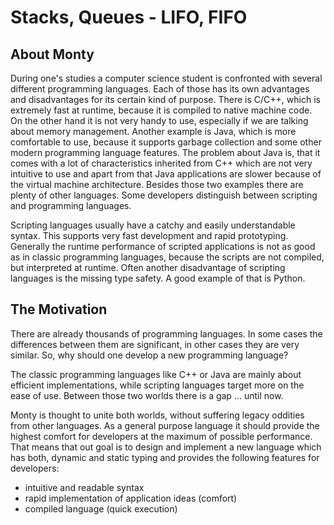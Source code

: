 # Stacks, Queues - LIFO, FIFO

## About Monty

During one's studies a computer science student is confronted with several different programming languages. Each of those has its own advantages and disadvantages for its certain kind of purpose. There is C/C++, which is extremely fast at runtime, because it is compiled to native machine code. On the other hand it is not very handy to use, especially if we are talking about memory management. Another example is Java, which is more comfortable to use, because it supports garbage collection and some other modern programming language features. The problem about Java is, that it comes with a lot of characteristics inherited from C++ which are not very intuitive to use and apart from that Java applications are slower because of the virtual machine architecture. Besides those two examples there are plenty of other languages. Some developers distinguish between scripting and programming languages. 

Scripting languages usually have a catchy and easily understandable syntax. This supports very fast development and rapid prototyping. Generally the runtime performance of scripted applications is not as good as in classic programming languages, because the scripts are not compiled, but interpreted at runtime. Often another disadvantage of scripting languages is the missing type safety. A good example of that is Python.

## The Motivation

There are already thousands of programming languages. In some cases the differences between them are significant, in other cases they are very similar. So, why should one develop a new programming language?

The classic programming languages like C++ or Java are mainly about efficient implementations, while scripting languages target more on the ease of use. Between those two worlds there is a gap … until now.

Monty is thought to unite both worlds, without suffering legacy oddities from other languages. As a general purpose language it should provide the highest comfort for developers at the maximum of possible performance. That means that out goal is to design and implement a new language which has both, dynamic and static typing and provides the following features for developers:
<ul>
<li>intuitive and readable syntax</li>
<li>rapid implementation of application ideas (comfort)</li>
<li>compiled language (quick execution)</li>
</ul>
